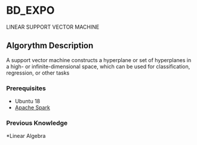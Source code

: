# BD_EXPO

LINEAR SUPPORT VECTOR MACHINE


## Algorythm Description 

A support vector machine constructs a hyperplane or set of hyperplanes in a high- or infinite-dimensional space, which can be used for classification, regression, or other tasks

### Prerequisites

* Ubuntu 18 
* [Apache Spark](https://computingforgeeks.com/how-to-install-apache-spark-on-ubuntu-debian/)


### Previous Knowledge
 *Linear Algebra

